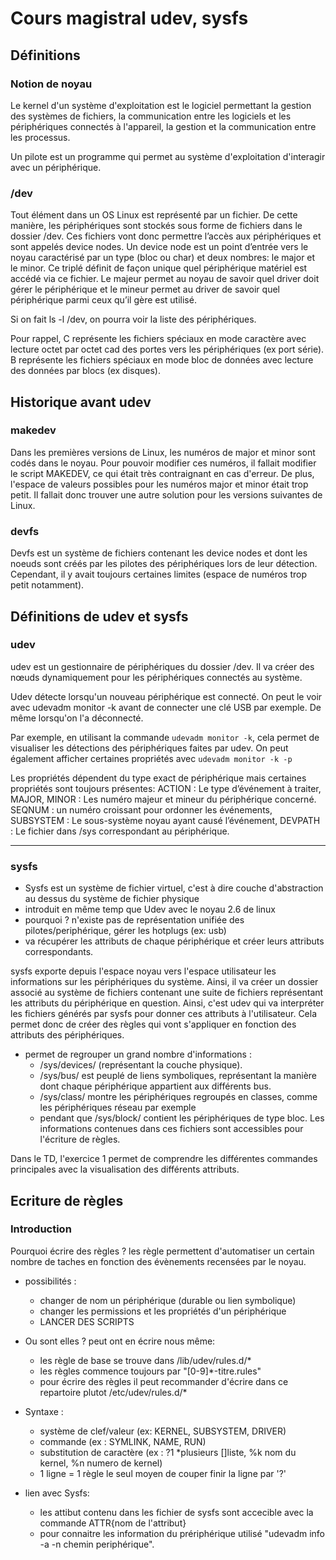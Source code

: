 # Cours magistral udev, sysfs

##  Définitions

### Notion de noyau

Le kernel d'un système d'exploitation est le logiciel permettant la gestion des systèmes de fichiers, la communication entre les logiciels et les périphériques connectés à l'appareil, la gestion et la communication entre les processus.

Un pilote est un programme qui permet au système d'exploitation d'interagir avec un périphérique.

### /dev 

Tout élément dans un OS Linux est représenté par un fichier. De cette manière, les périphériques sont stockés sous forme de fichiers dans le dossier /dev.
Ces fichiers vont donc permettre l’accès aux périphériques et sont appelés device nodes. Un device node est un point d’entrée vers le noyau caractérisé par un type (bloc ou char) et deux nombres: le major et le minor. Ce triplé définit de façon unique quel périphérique matériel est accédé via ce fichier. Le majeur permet au noyau de savoir quel driver doit gérer le périphérique et le mineur permet au driver de savoir quel périphérique parmi ceux qu’il gère est utilisé. 

Si on fait ls -l /dev, on pourra voir la liste des périphériques. 

Pour rappel, C représente les fichiers spéciaux en mode caractère avec lecture octet par octet cad des portes vers les périphériques (ex port série). 
B représente les fichiers spéciaux en mode bloc de données avec lecture des données par blocs (ex disques).

## Historique avant udev

### makedev

Dans les premières versions de Linux, les numéros de major et minor sont codés dans le noyau. Pour pouvoir modifier ces numéros, il fallait modifier le script MAKEDEV, ce qui était très contraignant en cas d'erreur. De plus, l'espace de valeurs possibles pour les numéros major et minor était trop petit. 
Il fallait donc trouver une autre solution pour les versions suivantes de Linux.

### devfs

Devfs est un système de fichiers contenant les device nodes et dont les noeuds sont créés par les pilotes des périphériques lors de leur détection. Cependant, il y avait toujours certaines limites (espace de numéros trop petit notamment).

## Définitions de udev et sysfs

### udev

udev est un gestionnaire de périphériques du dossier /dev. Il va créer des nœuds dynamiquement pour les périphériques connectés au système. 

Udev détecte lorsqu'un nouveau périphérique est connecté. On peut le voir avec udevadm monitor -k avant de connecter une clé USB par exemple. De même lorsqu'on l'a déconnecté. 

Par exemple, en utilisant la commande ```udevadm monitor -k```, cela permet de visualiser les détections des périphériques faites par udev. 
On peut également afficher certaines propriétés avec ```udevadm monitor -k -p```

Les propriétés dépendent du type exact de périphérique mais certaines propriétés sont toujours présentes:
ACTION : Le type d’événement à traiter, 
MAJOR, MINOR : Les numéro majeur et mineur du périphérique concerné. 
SEQNUM : un numéro croissant pour ordonner les événements, 
SUBSYSTEM : Le sous-système noyau ayant causé l’événement, 
DEVPATH : Le fichier dans /sys correspondant au périphérique. 

----------------------------------------------------------------------------------------------------------------------------------

### sysfs

* Sysfs est un système de fichier virtuel, c'est à dire couche d'abstraction au dessus du système de fichier physique
* introduit en même temp que Udev avec le noyau 2.6 de linux
* pourquoi ? n'existe pas de représentation unifiée des pilotes/periphérique, gérer les hotplugs (ex: usb)
* va récupérer les attributs de chaque périphérique et créer leurs attributs correspondants. 

sysfs exporte depuis l'espace noyau vers l'espace utilisateur les informations 
sur les périphériques du système. Ainsi, il va créer un dossier associé au système de fichiers contenant une 
suite de fichiers représentant les attributs du périphérique en question. Ainsi, c'est udev qui va 
interpréter les fichiers générés par sysfs pour donner ces attributs à l'utilisateur. Cela permet donc 
de créer des règles qui vont s'appliquer en fonction des attributs des périphériques.

* permet de regrouper un grand nombre d'informations : 
	- /sys/devices/ (représentant la couche physique). 
	- /sys/bus/ est peuplé de liens symboliques, représentant la manière dont chaque périphérique appartient aux différents bus. 
	- /sys/class/ montre les périphériques regroupés en classes, comme les périphériques réseau par exemple
	- pendant que /sys/block/ contient les périphériques de type bloc. 
Les informations contenues dans ces fichiers sont accessibles pour l'écriture de règles.

Dans le TD, l'exercice 1 permet de comprendre les différentes commandes principales avec la visualisation des différents attributs. 

## Ecriture de règles 

### Introduction

Pourquoi écrire des règles ?
les règle permettent d'automatiser un certain nombre de taches en fonction des évènements recensées par le noyau.

* possibilités :
	- changer de nom un périphérique (durable ou lien symbolique)
	- changer les permissions et les propriétés d'un périphérique
	- LANCER DES SCRIPTS

* Ou sont elles ? peut ont en écrire nous même:
	- les règle de base se trouve dans /lib/udev/rules.d/*
	- les règles commence toujours par "[0-9]*-titre.rules"
	- pour écrire des règles il peut recommander d'écrire dans ce repartoire plutot /etc/udev/rules.d/*

* Syntaxe :
	- système de clef/valeur (ex: KERNEL, SUBSYSTEM, DRIVER) 
	- commande (ex : SYMLINK, NAME, RUN)
	- substitution de caractère (ex : ?1 *plusieurs []liste, %k nom du kernel, %n numero de kernel)
	- 1 ligne = 1 règle le seul moyen de couper finir la ligne par '?'

* lien avec Sysfs:
	- les attibut contenu dans les fichier de sysfs sont accecible avec la commande ATTR{nom de l'attribut}
	-  pour connaitre les information du prériphérique utilisé "udevadm info -a -n chemin periphérique".


